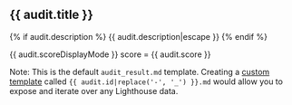 ## {{ audit.title }}

{% if audit.description %}
{{ audit.description|escape }}
{% endif %}

{{ audit.scoreDisplayMode }} score = {{ audit.score }}

Note: This is the default `audit_result.md` template. Creating a [custom template](https://github.com/OpenAssessItToolkit/openassessit_templates) called `{{ audit.id|replace('-', '_') }}.md` would allow you to expose and iterate over any Lighthouse data.
